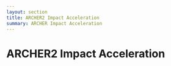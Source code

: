```yaml
---
layout: section
title: ARCHER2 Impact Acceleration
summary: ARCHER Impact Acceleration
---
```


# ARCHER2 Impact Acceleration

